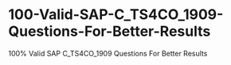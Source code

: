 # 100-Valid-SAP-C_TS4CO_1909-Questions-For-Better-Results
100% Valid SAP C_TS4CO_1909 Questions For Better Results
